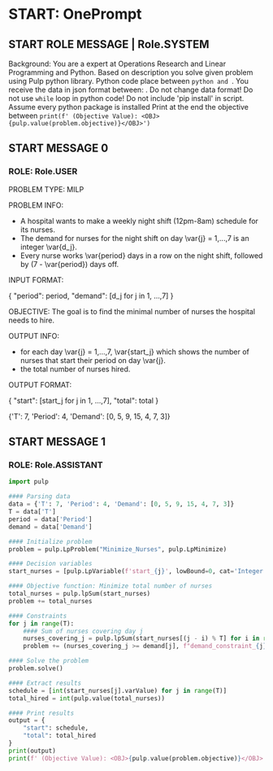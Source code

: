 # START: OnePrompt 
## START ROLE MESSAGE | Role.SYSTEM 
Background: You are a expert at Operations Research and Linear Programming and Python. Based on description you solve given problem using Pulp python library. Python code place between ```python and ```. You receive the data in json format between: <DATA></DATA>. Do not change data format! Do not use `while` loop in python code! Do not include 'pip install' in script. Assume every python package is installed Print at the end the objective between <OBJ></OBJ> `print(f' (Objective Value): <OBJ>{pulp.value(problem.objective)}</OBJ>')`  
## START MESSAGE 0 
### ROLE: Role.USER
<DESCRIPTION>
PROBLEM TYPE: MILP

PROBLEM INFO: 
- A hospital wants to make a weekly night shift (12pm-8am) schedule for its nurses. 
- The demand for nurses for the night shift on day \var{j} = 1,...,7 is an integer \var{d_j}. 
- Every nurse works \var{period} days in a row on the night shift, followed by (7 - \var{period}) days off.


INPUT FORMAT: 

{
    "period": period,
    "demand": [d_j for j in 1, ...,7]
}

OBJECTIVE: The goal is to find the minimal number of nurses the hospital needs to hire. 

OUTPUT INFO: 

- for each day \var{j} = 1,...,7, \var{start_j} which shows the number of nurses that start their period on day \var{j}.
- the total number of nurses hired.

OUTPUT FORMAT:

{
    "start": [start_j for j in 1, ...,7],
    "total": total
}


</DESCRIPTION>
<DATA>
{'T': 7, 'Period': 4, 'Demand': [0, 5, 9, 15, 4, 7, 3]}</DATA>


## START MESSAGE 1 
### ROLE: Role.ASSISTANT
```python
import pulp

#### Parsing data
data = {'T': 7, 'Period': 4, 'Demand': [0, 5, 9, 15, 4, 7, 3]}
T = data['T']
period = data['Period']
demand = data['Demand']

#### Initialize problem
problem = pulp.LpProblem("Minimize_Nurses", pulp.LpMinimize)

#### Decision variables
start_nurses = [pulp.LpVariable(f'start_{j}', lowBound=0, cat='Integer') for j in range(T)]

#### Objective function: Minimize total number of nurses
total_nurses = pulp.lpSum(start_nurses)
problem += total_nurses

#### Constraints
for j in range(T):
    #### Sum of nurses covering day j
    nurses_covering_j = pulp.lpSum(start_nurses[(j - i) % T] for i in range(period))
    problem += (nurses_covering_j >= demand[j], f"demand_constraint_{j}")

#### Solve the problem
problem.solve()

#### Extract results
schedule = [int(start_nurses[j].varValue) for j in range(T)]
total_hired = int(pulp.value(total_nurses))

#### Print results
output = {
    "start": schedule,
    "total": total_hired
}
print(output)
print(f' (Objective Value): <OBJ>{pulp.value(problem.objective)}</OBJ>')
```

